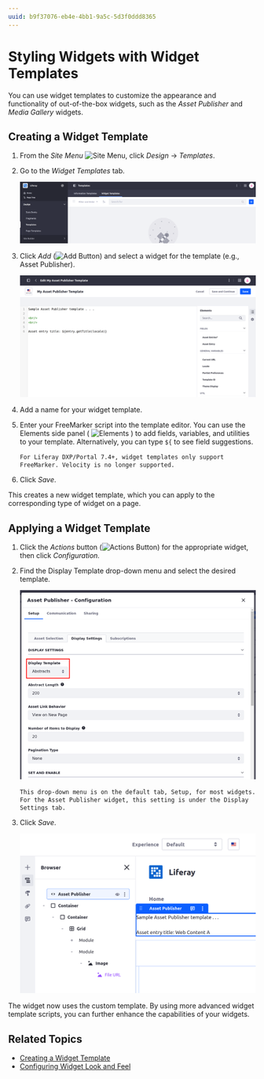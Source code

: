 ```yaml
---
uuid: b9f37076-eb4e-4bb1-9a5c-5d3f0ddd8365
---
```

# Styling Widgets with Widget Templates

You can use widget templates to customize the appearance and functionality of out-of-the-box widgets, such as the *Asset Publisher* and *Media Gallery* widgets.

## Creating a Widget Template

1. From the *Site Menu* ![Site Menu](../../../images/icon-product-menu.png), click *Design* &rarr; *Templates*.

1. Go to the *Widget Templates* tab.

   ![Access the Widget Templates page from the Templates application.](./styling-widgets-with-widget-templates/images/01.png)

1. Click *Add* (![Add Button](../../../images/icon-add.png)) and select a widget for the template (e.g., Asset Publisher).

   ![The Widget Template creation page provides controls to easily add fields or variables to use.](./styling-widgets-with-widget-templates/images/02.png)

1. Add a name for your widget template.

1. Enter your FreeMarker script into the template editor. You can use the Elements side panel ( ![Elements](../../../images/icon-list-ul.png) ) to add fields, variables, and utilities to your template. Alternatively, you can type `${` to see field suggestions.

   ```{note}
   For Liferay DXP/Portal 7.4+, widget templates only support FreeMarker. Velocity is no longer supported.
   ```

1. Click *Save*.

This creates a new widget template, which you can apply to the corresponding type of widget on a page.

## Applying a Widget Template

1. Click the *Actions* button (![Actions Button](../../../images/icon-actions.png)) for the appropriate widget, then click *Configuration.*

1. Find the Display Template drop-down menu and select the desired template.

   ![Select your widget template from the Display Template drop-down menu in the corresponding widget's configuration.](./styling-widgets-with-widget-templates/images/03.png)

   ```{note}
   This drop-down menu is on the default tab, Setup, for most widgets. For the Asset Publisher widget, this setting is under the Display Settings tab.
   ```

1. Click *Save*.

   ![After you save your widget's configuration to use your widget template, it uses your template for its display.](./styling-widgets-with-widget-templates/images/04.png)

The widget now uses the custom template. By using more advanced widget template scripts, you can further enhance the capabilities of your widgets.

## Related Topics

* [Creating a Widget Template](../../creating-pages/page-fragments-and-widgets/using-widgets/styling-widgets/creating-a-widget-template.md)
* [Configuring Widget Look and Feel](../../creating-pages/page-fragments-and-widgets/using-widgets/styling-widgets/configuring-widget-look-and-feel.md)
